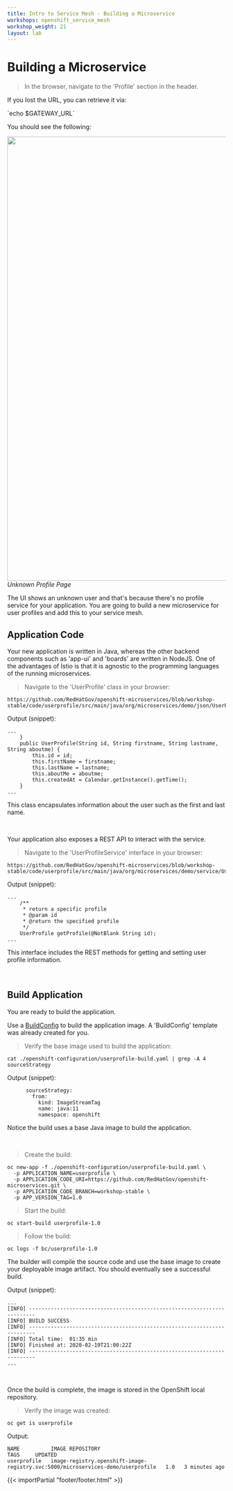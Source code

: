 ```yaml
---
title: Intro to Service Mesh - Building a Microservice
workshops: openshift_service_mesh
workshop_weight: 21
layout: lab
---
```


# Building a Microservice

<blockquote>
<i class="fa fa-desktop"></i>
In the browser, navigate to the 'Profile' section in the header.
</blockquote>

<p><i class="fa fa-info-circle"></i> If you lost the URL, you can retrieve it via:</p>
`echo $GATEWAY_URL`

<br>

You should see the following:

<img src="../images/app-unknownuser.png" width="1024"><br/>
 *Unknown Profile Page*

The UI shows an unknown user and that's because there's no profile service for your application.  You are going to build a new microservice for user profiles and add this to your service mesh.

## Application Code

Your new application is written in Java, whereas the other backend components such as 'app-ui' and 'boards' are written in NodeJS.  One of the advantages of Istio is that it is agnostic to the programming languages of the running microservices.


<blockquote>
<i class="fa fa-desktop"></i>
Navigate to the 'UserProfile' class in your browser:
</blockquote>

```
https://github.com/RedHatGov/openshift-microservices/blob/workshop-stable/code/userprofile/src/main/java/org/microservices/demo/json/UserProfile.java
```

Output (snippet):
```
...
    }
    public UserProfile(String id, String firstname, String lastname, String aboutme) {
        this.id = id;
        this.firstName = firstname;
        this.lastName = lastname;
        this.aboutMe = aboutme;
        this.createdAt = Calendar.getInstance().getTime();
    }
...
```

This class encapsulates information about the user such as the first and last name.

<br>

Your application also exposes a REST API to interact with the service.

<blockquote>
<i class="fa fa-terminal"></i>
Navigate to the 'UserProfileService' interface in your browser:
</blockquote>

```
https://github.com/RedHatGov/openshift-microservices/blob/workshop-stable/code/userprofile/src/main/java/org/microservices/demo/service/UserProfileService.java
```

Output (snippet):
```
...
    /**
     * return a specific profile
     * @param id
     * @return the specified profile
     */
    UserProfile getProfile(@NotBlank String id);
...
```

This interface includes the REST methods for getting and setting user profile information.

<br>

## Build Application

You are ready to build the application.  

Use a [BuildConfig][1] to build the application image.  A 'BuildConfig' template was already created for you.

<blockquote>
<i class="fa fa-terminal"></i>
Verify the base image used to build the application:
</blockquote>

```
cat ./openshift-configuration/userprofile-build.yaml | grep -A 4 sourceStrategy
```

Output (snippet):
```
      sourceStrategy:
        from:
          kind: ImageStreamTag
          name: java:11
          namespace: openshift
```

Notice the build uses a base Java image to build the application.

<br>

<blockquote>
<i class="fa fa-terminal"></i>
Create the build:
</blockquote>

```
oc new-app -f ./openshift-configuration/userprofile-build.yaml \
  -p APPLICATION_NAME=userprofile \
  -p APPLICATION_CODE_URI=https://github.com/RedHatGov/openshift-microservices.git \
  -p APPLICATION_CODE_BRANCH=workshop-stable \
  -p APP_VERSION_TAG=1.0
```

<blockquote>
<i class="fa fa-terminal"></i>
Start the build:
</blockquote>

```
oc start-build userprofile-1.0
```

<blockquote>
<i class="fa fa-terminal"></i>
Follow the build:
</blockquote>

```
oc logs -f bc/userprofile-1.0
```

The builder will compile the source code and use the base image to create your deployable image artifact.  You should eventually see a successful build.

Output (snippet):
```
...
[INFO] ------------------------------------------------------------------------
[INFO] BUILD SUCCESS
[INFO] ------------------------------------------------------------------------
[INFO] Total time:  01:35 min
[INFO] Finished at: 2020-02-19T21:00:22Z
[INFO] ------------------------------------------------------------------------
...
```

<br>

Once the build is complete, the image is stored in the OpenShift local repository.

<blockquote>
<i class="fa fa-terminal"></i>
Verify the image was created:
</blockquote>

```
oc get is userprofile
```

Output:
```
NAME          IMAGE REPOSITORY                                                                  TAGS     UPDATED
userprofile   image-registry.openshift-image-registry.svc:5000/microservices-demo/userprofile   1.0   3 minutes ago
```

[1]: https://docs.openshift.com/container-platform/4.2/builds/understanding-buildconfigs.html

{{< importPartial "footer/footer.html" >}}